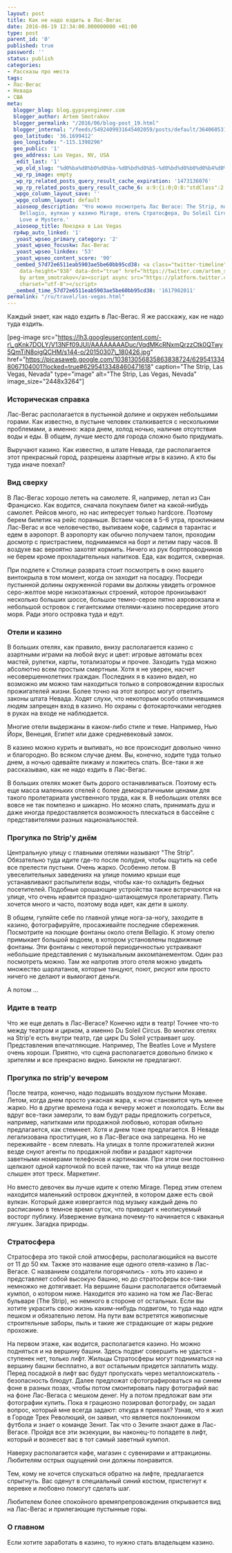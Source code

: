 ```yaml
---
layout: post
title: Как не надо ездить в Лас-Вегас
date: 2016-06-19 12:34:00.000000000 +01:00
type: post
parent_id: '0'
published: true
password: ''
status: publish
categories:
- Рассказы про места
tags:
- Лас-Вегас
- Невада
- США
meta:
  blogger_blog: blog.gypsyengineer.com
  blogger_author: Artem Smotrakov
  blogger_permalink: "/2016/06/blog-post_19.html"
  blogger_internal: "/feeds/5492409931645402059/posts/default/3640605310747566959"
  geo_latitude: '36.1699412'
  geo_longitude: "-115.1398296"
  geo_public: '1'
  geo_address: Las Vegas, NV, USA
  _edit_last: '1'
  _wp_old_slug: "%d0%ba%d0%b0%d0%ba-%d0%bd%d0%b5-%d0%bd%d0%b0%d0%b4%d0%be-%d0%b5%d0%b7%d0%b4%d0%b8%d1%82%d1%8c-%d0%b2-%d0%bb%d0%b0%d1%81-%d0%b2%d0%b5%d0%b3%d0%b0%d1%81"
  _wp_rp_image: empty
  _wp_rp_related_posts_query_result_cache_expiration: '1473136076'
  _wp_rp_related_posts_query_result_cache_6: a:9:{i:0;O:8:"stdClass":2:{s:7:"post_id";s:2:"71";s:5:"score";s:17:"40.07552908422958";}i:1;O:8:"stdClass":2:{s:7:"post_id";s:2:"63";s:5:"score";s:18:"18.313923113533463";}i:2;O:8:"stdClass":2:{s:7:"post_id";s:2:"70";s:5:"score";s:18:"12.039002246968078";}i:3;O:8:"stdClass":2:{s:7:"post_id";s:2:"67";s:5:"score";s:18:"10.555127556509323";}i:4;O:8:"stdClass":2:{s:7:"post_id";s:2:"59";s:5:"score";s:17:"7.433832060979986";}i:5;O:8:"stdClass":2:{s:7:"post_id";s:2:"64";s:5:"score";s:17:"6.987544958351567";}i:6;O:8:"stdClass":2:{s:7:"post_id";s:2:"62";s:5:"score";s:18:"3.4700022690188925";}i:7;O:8:"stdClass":2:{s:7:"post_id";s:2:"69";s:5:"score";s:18:"2.7566523819414277";}i:8;O:8:"stdClass":2:{s:7:"post_id";s:2:"66";s:5:"score";s:18:"1.8729868767833489";}}
  _wpgo_column_layout_save: ''
  _wpgo_column_layout: default
  _aioseop_description: 'Что можно посмотреть Лас Вегасе: The Strip, поющие фонтаны
    Вellagio, вулкан у казино Mirage, отель Стратосфера, Du Soleil Circus, The Beatles
    Love и Mystere.'
  _aioseop_title: Поездка в Las Vegas
  rp4wp_auto_linked: '1'
  _yoast_wpseo_primary_category: '2'
  _yoast_wpseo_focuskw: Лас-Вегас
  _yoast_wpseo_linkdex: '53'
  _yoast_wpseo_content_score: '90'
  _oembed_57d72e6511eab5903ae5be60bb95cd38: <a class="twitter-timeline" data-width="625"
    data-height="938" data-dnt="true" href="https://twitter.com/artem_smotrakov?ref_src=twsrc%5Etfw">Tweets
    by artem_smotrakov</a><script async src="https://platform.twitter.com/widgets.js"
    charset="utf-8"></script>
  _oembed_time_57d72e6511eab5903ae5be60bb95cd38: '1617982011'
permalink: "/ru/travel/las-vegas.html"
---
```

Каждый знает, как надо ездить в Лас-Вегас. Я же расскажу, как не надо туда ездить.

[peg-image src="https://lh3.googleusercontent.com/-r\_gKnk7DOLY/V13NFf09JUI/AAAAAAAADuc/VqdMKcRNxmQrzzCtk0QTwy5QmTiN8oigQCHM/s144-o/20150307\_180426.jpg" href="https://picasaweb.google.com/103813056835863838724/6295413348067104001?locked=true#6295413348460471618" caption="The Strip, Las Vegas, Nevada" type="image" alt="The Strip, Las Vegas, Nevada" image\_size="2448x3264"]

<!--more-->

### Историческая справка

Лас-Вегас располагается в пустынной долине и окружен небольшими горами. Как известно, в пустыне человек сталкивается с несколькими проблемами, а именно: жара днем, холод ночью, наличие отсутствия воды и еды. В общем, лучше место для города сложно было придумать.

Выручают казино. Как известно, в штате Невада, где располагается этот прекрасный город, разрешены азартные игры в казино. А кто бы туда иначе поехал?

### 

### Вид сверху

В Лас-Вегас хорошо лететь на самолете. Я, например, летал из Сан Франциско. Как водится, сначала покупаем билет на какой-нибудь самолет. Рейсов много, но нас интересует только hardcore. Поэтому берем билетик на рейс пораньше. Встаем часов в 5-6 утра, проклинаем Лас-Вегас и все человечество, выпиваем кофе, садимся в тарантас и едем в аэропорт. В аэропорту как обычно получаем талон, проходим досмотр с пристрастием, поднимаемся на борт и летим пару часов. В воздухе вас вероятно захотят кормить. Ничего из рук бортпроводников не берем кроме прохладительных напитков. Еда, как водится, скверная.

При подлете к Столице разврата стоит посмотреть в окно вашего винтокрыла в том момент, когда он заходит на посадку. Посреди пустынной долины окруженной горами вы должны увидеть огромное серо-желтое море низкоэтажных строений, которое пронизывают несколько больших шоссе, большое темно-серое пятно аэровокзала и небольшой островок с гигантскими отелями-казино посередине этого моря. Ради этого островка туда и едут.

### 

### Отели и казино

В больших отелях, как правило, внизу располагается казино с азартными играми на любой вкус и цвет: игровые автоматы всех мастей, рулетки, карты, тотализаторы и прочее. Заходить туда можно абсолютно всем простым смертным. Хотя я не уверен, насчет несовершеннолетних граждан. Последних я в казино видел, но возможно им можно там находиться только в сопровождении взрослых прожигателей жизни. Более точно на этот вопрос могут ответить законы штата Невада. Ходят слухи, что некоторым особо отличившимся людям запрещен вход в казино. Но охраны с фотокарточками негодяев в руках на входе не наблюдается.

Многие отели выдержаны в каком-либо стиле и теме. Например, Нью Йорк, Венеция, Египет или даже средневековый замок.

В казино можно курить и выпивать, но все происходит довольно чинно и благородно. Во всяком случае днем. Вы, конечно, ходите туда только днем, а ночью одевайте пижаму и ложитесь спать. Все-таки я же рассказываю, как не надо ездить в Лас-Вегас.

В больших отелях может быть дорого останавливаться. Поэтому есть еще масса маленьких отелей с более демократичными ценами для такого пролетариата умственного труда, как я. В небольших отелях все вовсе не так помпезно и шикарно. Но можно спать, принимать душ и даже иногда предоставляется возможность плескаться в бассейне с представителями разных национальностей.

### Прогулка по Strip'y днём

Центральную улицу с главными отелями называют "The Strip". Обязательно туда идите где-то после полудня, чтобы ощутить на себе все прелести пустыни. Очень жарко. Особенно летом. В увеселительных заведениях на улице помимо крыши еще устанавливают распылители воды, чтобы как-то охладить бедных посетителей. Подобные орошающие устройства также встречаются на улице, что очень нравится праздно-шатающемуся пролетариату. Пить хочется много и часто, поэтому вода идет, как дети в школу.

В общем, гуляйте себе по главной улице нога-за-ногу, заходите в казино, фотографируйте, просаживайте последние сбережения. Посмотрите на поющие фонтаны около отеля Bellagio. К этому отелю примыкает большой водоем, в котором установлены подвижные фонтаны. Эти фонтаны с некоторой периодичностью устраивают небольшие представления с музыкальным аккомпанементом. Один раз посмотреть можно. Там же напротив этого отеля можно увидеть множество шарлатанов, которые танцуют, поют, рисуют или просто ничего не делают и вымогают деньги.

А потом ...

### Идите в театр

Что же еще делать в Лас-Вегасе? Конечно идти в театр! Точнее что-то между театром и цирком, а именно Du Soleil Circus. Во многих отелях на Strip'e есть внутри театр, где цирк Du Soleil устраивает шоу. Представления впечатляющие. Например, The Beatles Love и Mystere очень хороши. Приятно, что сцена располагается довольно близко к зрителям и все прекрасно видно. Бинокли не предлагают.

### Прогулка по strip'y вечером

После театра, конечно, надо подышать воздухом пустыни Мохаве. Летом, когда днем просто ужасная жара, к ночи становится чуть менее жарко. Но в другие времена года к вечеру может и похолодать. Если вы вдруг все-таки замерзли, то вам будут рады предложить согреться, например, напитками или продажной любовью, которая обильно предлагается, как стемнеет. Хотя и днем тоже предлагается. В Неваде легализована проституция, но в Лас-Вегасе она запрещена. Но не переживайте - всем плевать. На улицах в толпе прожигателей жизни везде снуют агенты по продажной любви и раздают карточки заветными номерами телефонов и картинками. При этом они постоянно щелкают одной карточкой по всей пачке, так что на улице везде слышен этот треск. Маркетинг.

Но вместо девочек вы лучше идите к отелю Mirage. Перед этим отелем находится маленький островок джунглей, в котором даже есть свой вулкан. Который даже извергается под музыку каждый день по расписанию в темное время суток, что приводит к неописуемый восторг публику. Извержение вулкана почему-то начинается с кваканья лягушек. Загадка природы.

### Стратосфера

Стратосфера это такой слой атмосферы, располагающийся на высоте от 11 до 50 км. Также это название еще одного отеля-казино в Лас-Вегасе. С названием создатели погорячились - хоть это казино и представляет собой высокую башню, но до стратосферы все-таки немножко не дотягивает. На вершине башни располагается обитаемый кумпол, о котором ниже. Находится это казино на том же Лас-Вегас бульваре (The Strip), но немного в стороне от остальных. Если вы хотите украсить свою жизнь каким-нибудь подвигом, то туда надо идти пешком и обязательно летом. На пути вам встретятся живописные строительные заборы, пыль и такие же страдающие от жары редкие прохожие.

На первом этаже, как водится, располагается казино. Но можно подняться и на вершину башни. Здесь подвиг совершить не удастся - ступенек нет, только лифт. Жильцы Стратосферы могут подниматься на вершину башни бесплатно, а вот остальным придется заплатить мзду. Перед посадкой в лифт вас будут пропускать через металлоискатель - безопасность блюдут. Далее предложат сфотографироваться на синем фоне в разных позах, чтобы потом смонтировать пару фотографий вас на фоне Лас-Вегаса с мешком денег. Ну а потом предложат вам эти фотографии купить. Пока я грациозно позировал фотографу, он задал вопрос, который мне всегда задают: откуда я приехал? Узнав, что я жил в Городе Трех Революций, он заявил, что является поклонником футбола и знает о команде Зенит. Так что о Зените знают даже в Лас-Вегасе. Пройдя все эти экзекуции, вы наконец-то попадете в лифт, который и вознесет вас в тот самый заветный кумпол.

Наверху располагается кафе, магазин с сувенирами и аттракционы. Любителям острых ощущений они должны понравится.

Тем, кому не хочется спускаться обратно на лифте, предлагается спрыгнуть. Вас оденут в специальный синий костюм, пристегнут к веревке и любовно помогут сделать шаг.

Любителем более спокойного времяпрепровождения открывается вид на Лас-Вегас и прилегающие пустынные горы.

### О главном

Если хотите заработать в казино, то нужно стать владельцем казино.

